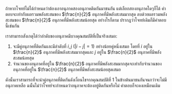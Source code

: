 ถ้าหากโจทย์ไม่ได้กำหนดว่าต้องเอาอนุภาคสองอนุภาคติดกันมาชนกัน แต่เลือกสองอนุภาคใดๆก็ได้ คำตอบจะเท่ากับผลรวมพลังสะสมของ $\frac{n}{2}$ อนุภาคที่มีพลังสะสมมากสุด ลบด้วยผลรวมพลังสะสมของ $\frac{n}{2}$ อนุภาคที่มีพลังสะสมน้อยสุด อย่างไรก็ตาม ปรากฎว่าโจทย์เดิมก็มีคำตอบนี้เช่นกัน

เราสามารถสังเกตุได้ว่าลำดับของอนุภาคมีบางคุณสมบัติที่เป็นจริงเสมอ:

1. จะมีคู่อนุภาคที่ติดกันและมีลำดับที่ $i, j$ $(|i - j| = 1)$ อย่างน้อยคู่หนึ่งเสมอ โดยที่ $i$ อยู่ใน $\frac{n}{2}$ อนุภาคที่มีพลังสะสมมากสุดและ $j$ อยู่ใน $\frac{n}{2}$ อนุภาคที่มีพลังสะสมน้อยสุด
2. จำนวนของอนุภาคที่อยู่ใน $\frac{n}{2}$ อนุภาคที่มีพลังสะสมมากสุดจะเท่ากับจำนวนของอนุภาคที่อยู่ใน $\frac{n}{2}$ อนุภาคที่มีพลังสะสมน้อยสุดเสมอ

ดังนั้นเราสามารถที่จะนำคู่อนุภาคที่ติดกันดังเงื่อนไขจากคุณสมบัติที่ 1 ในข้างต้นมาชนกันจนกว่าจะไม่มีอนุภาคเหลือ ฉนั้นไม่ว่าโจทย์จะกำหนดว่าอนุภาคจะต้องอยู่ติดกันหรือไม่ คำตอบก็จะคงเหมือนเดิม
